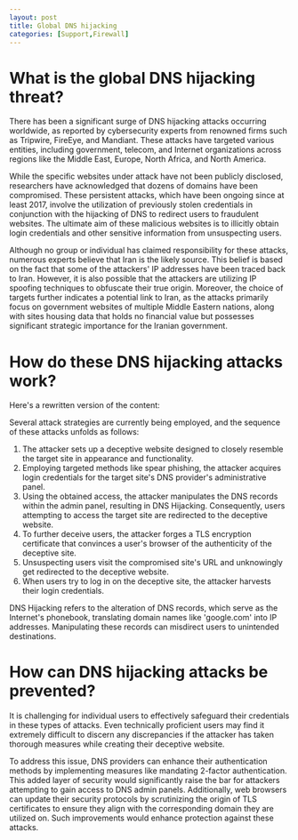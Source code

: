 ```yaml
---
layout: post
title: Global DNS hijacking
categories: [Support,Firewall]
---
```

# What is the global DNS hijacking threat?
There has been a significant surge of DNS hijacking attacks occurring worldwide, as reported by cybersecurity experts from renowned firms such as Tripwire, FireEye, and Mandiant. These attacks have targeted various entities, including government, telecom, and Internet organizations across regions like the Middle East, Europe, North Africa, and North America.

While the specific websites under attack have not been publicly disclosed, researchers have acknowledged that dozens of domains have been compromised. These persistent attacks, which have been ongoing since at least 2017, involve the utilization of previously stolen credentials in conjunction with the hijacking of DNS to redirect users to fraudulent websites. The ultimate aim of these malicious websites is to illicitly obtain login credentials and other sensitive information from unsuspecting users.

Although no group or individual has claimed responsibility for these attacks, numerous experts believe that Iran is the likely source. This belief is based on the fact that some of the attackers' IP addresses have been traced back to Iran. However, it is also possible that the attackers are utilizing IP spoofing techniques to obfuscate their true origin. Moreover, the choice of targets further indicates a potential link to Iran, as the attacks primarily focus on government websites of multiple Middle Eastern nations, along with sites housing data that holds no financial value but possesses significant strategic importance for the Iranian government.

# How do these DNS hijacking attacks work?
Here's a rewritten version of the content:

Several attack strategies are currently being employed, and the sequence of these attacks unfolds as follows:

1. The attacker sets up a deceptive website designed to closely resemble the target site in appearance and functionality.
2. Employing targeted methods like spear phishing, the attacker acquires login credentials for the target site's DNS provider's administrative panel.
3. Using the obtained access, the attacker manipulates the DNS records within the admin panel, resulting in DNS Hijacking. Consequently, users attempting to access the target site are redirected to the deceptive website.
4. To further deceive users, the attacker forges a TLS encryption certificate that convinces a user's browser of the authenticity of the deceptive site.
5. Unsuspecting users visit the compromised site's URL and unknowingly get redirected to the deceptive website.
6. When users try to log in on the deceptive site, the attacker harvests their login credentials.

DNS Hijacking refers to the alteration of DNS records, which serve as the Internet's phonebook, translating domain names like 'google.com' into IP addresses. Manipulating these records can misdirect users to unintended destinations.

# How can DNS hijacking attacks be prevented?
It is challenging for individual users to effectively safeguard their credentials in these types of attacks. Even technically proficient users may find it extremely difficult to discern any discrepancies if the attacker has taken thorough measures while creating their deceptive website.

To address this issue, DNS providers can enhance their authentication methods by implementing measures like mandating 2-factor authentication. This added layer of security would significantly raise the bar for attackers attempting to gain access to DNS admin panels. Additionally, web browsers can update their security protocols by scrutinizing the origin of TLS certificates to ensure they align with the corresponding domain they are utilized on. Such improvements would enhance protection against these attacks.